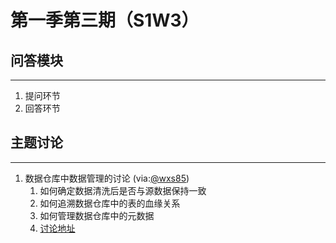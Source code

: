 # 第一季第三期（S1W3）

## 问答模块
--------------------------------
1. 提问环节
2. 回答环节 
    
## 主题讨论
--------------------------------
1. 数据仓库中数据管理的讨论 (via:[@wxs85](https://github.com/wxs85))
    1. 如何确定数据清洗后是否与源数据保持一致
    2. 如何追溯数据仓库中的表的血缘关系
    3. 如何管理数据仓库中的元数据
    4. [讨论地址](https://github.com/dantezhao/data-group/issues/26)

